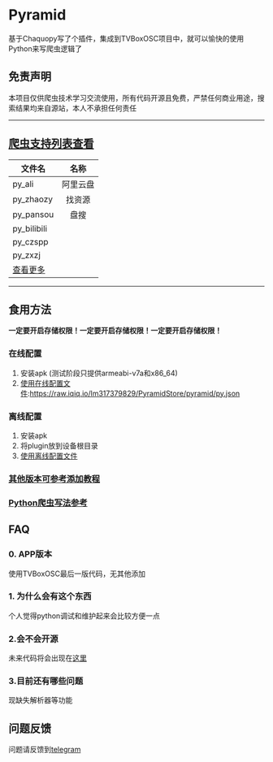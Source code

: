 # Pyramid

基于Chaquopy写了个插件，集成到TVBoxOSC项目中，就可以愉快的使用Python来写爬虫逻辑了

## 免责声明

本项目仅供爬虫技术学习交流使用，所有代码开源且免费，严禁任何商业用途，搜索结果均来自源站，本人不承担任何责任

---

## [爬虫支持列表查看](https://github.com/UndCover/PyramidStore/blob/main/list.md)

|文件名|名称|
|---|:---:|
|py_ali|阿里云盘|
|py_zhaozy|找资源|
|py_pansou|盘搜|
|py_bilibili|
|py_czspp||
|py_zxzj||
|[查看更多](https://github.com/UndCover/PyramidStore/blob/main/list.md)||

---

## 食用方法

**一定要开启存储权限！一定要开启存储权限！一定要开启存储权限！**

### 在线配置
1. 安装apk (测试阶段只提供armeabi-v7a和x86_64)
2. [使用在线配置文件](https://raw.iqiq.io/lm317379829/PyramidStore/pyramid/py.json):https://raw.iqiq.io/lm317379829/PyramidStore/pyramid/py.json

### 离线配置
1. 安装apk
2. 将plugin放到设备根目录
3. [使用离线配置文件](https://raw.githubusercontent.com/UndCover/PyramidStore/main/local.json)

### [其他版本可参考添加教程](https://github.com/UndCover/PyramidStore/blob/main/tutorial.md)

### [Python爬虫写法参考](https://github.com/UndCover/PyramidStore/blob/main/spider.md)

## FAQ
### 0. APP版本
使用TVBoxOSC最后一版代码，无其他添加

### 1. 为什么会有这个东西
个人觉得python调试和维护起来会比较方便一点

### 2.会不会开源
未来代码将会出现在[这里](https://github.com/UndCover/Pyramid)

### 3.目前还有哪些问题
现缺失解析器等功能

## 问题反馈
问题请反馈到[telegram](https://t.me/+A3SLQRmPVi9kOThl)
